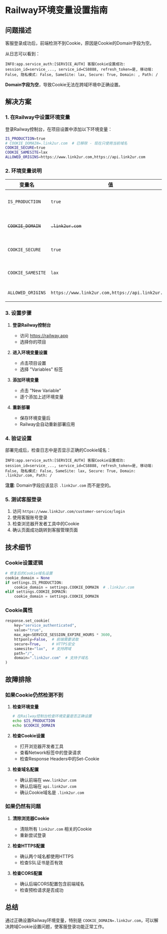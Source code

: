 # Railway环境变量设置指南

## 问题描述

客服登录成功后，前端检测不到Cookie，原因是Cookie的Domain字段为空。

从日志可以看到：
```
INFO:app.service_auth:[SERVICE_AUTH] 客服Cookie设置成功: session_id=service_..., service_id=CS8888, refresh_token=是, 移动端: False, 隐私模式: False, SameSite: lax, Secure: True, Domain: , Path: /
```

**Domain字段为空**，导致Cookie无法在跨域环境中正确设置。

## 解决方案

### 1. 在Railway中设置环境变量

登录Railway控制台，在项目设置中添加以下环境变量：

```bash
IS_PRODUCTION=true
# COOKIE_DOMAIN=.link2ur.com  # 已移除 - 现在只使用当前域名
COOKIE_SECURE=true
COOKIE_SAMESITE=lax
ALLOWED_ORIGINS=https://www.link2ur.com,https://api.link2ur.com
```

### 2. 环境变量说明

| 变量名 | 值 | 说明 |
|--------|-----|------|
| `IS_PRODUCTION` | `true` | 标识生产环境，启用生产配置 |
| ~~`COOKIE_DOMAIN`~~ | ~~`.link2ur.com`~~ | ~~已移除 - 现在只使用当前域名~~ |
| `COOKIE_SECURE` | `true` | 启用安全Cookie（HTTPS） |
| `COOKIE_SAMESITE` | `lax` | SameSite策略，支持跨域 |
| `ALLOWED_ORIGINS` | `https://www.link2ur.com,https://api.link2ur.com` | CORS允许的源 |

### 3. 设置步骤

1. **登录Railway控制台**
   - 访问 https://railway.app
   - 选择你的项目

2. **进入环境变量设置**
   - 点击项目设置
   - 选择 "Variables" 标签

3. **添加环境变量**
   - 点击 "New Variable"
   - 逐个添加上述环境变量

4. **重新部署**
   - 保存环境变量后
   - Railway会自动重新部署应用

### 4. 验证设置

部署完成后，检查日志中是否显示正确的Cookie域名：

```
INFO:app.service_auth:[SERVICE_AUTH] 客服Cookie设置成功: session_id=service_..., service_id=CS8888, refresh_token=是, 移动端: False, 隐私模式: False, SameSite: lax, Secure: True, Domain: .link2ur.com, Path: /
```

**注意**: Domain字段应该显示 `.link2ur.com` 而不是空的。

### 5. 测试客服登录

1. 访问 `https://www.link2ur.com/customer-service/login`
2. 使用客服账号登录
3. 检查浏览器开发者工具中的Cookie
4. 确认页面成功跳转到客服管理页面

## 技术细节

### Cookie设置逻辑

```python
# 修复后的Cookie域名设置
cookie_domain = None
if settings.IS_PRODUCTION:
    cookie_domain = settings.COOKIE_DOMAIN  # .link2ur.com
elif settings.COOKIE_DOMAIN:
    cookie_domain = settings.COOKIE_DOMAIN
```

### Cookie属性

```python
response.set_cookie(
    key="service_authenticated",
    value="true",
    max_age=SERVICE_SESSION_EXPIRE_HOURS * 3600,
    httponly=False,  # 前端需要读取
    secure=True,     # HTTPS安全
    samesite="lax",  # 支持跨域
    path="/",
    domain=".link2ur.com"  # 支持子域名
)
```

## 故障排除

### 如果Cookie仍然检测不到

1. **检查环境变量**
   ```bash
   # 在Railway控制台检查环境变量是否正确设置
   echo $IS_PRODUCTION
   echo $COOKIE_DOMAIN
   ```

2. **检查Cookie设置**
   - 打开浏览器开发者工具
   - 查看Network标签中的登录请求
   - 检查Response Headers中的Set-Cookie

3. **检查域名配置**
   - 确认前端在 `www.link2ur.com`
   - 确认后端在 `api.link2ur.com`
   - 确认Cookie域名是 `.link2ur.com`

### 如果仍然有问题

1. **清除浏览器Cookie**
   - 清除所有 `link2ur.com` 相关的Cookie
   - 重新尝试登录

2. **检查HTTPS配置**
   - 确认两个域名都使用HTTPS
   - 检查SSL证书是否有效

3. **检查CORS配置**
   - 确认后端CORS配置包含前端域名
   - 检查预检请求是否成功

## 总结

通过正确设置Railway环境变量，特别是 `COOKIE_DOMAIN=.link2ur.com`，可以解决跨域Cookie设置问题，使客服登录功能正常工作。
